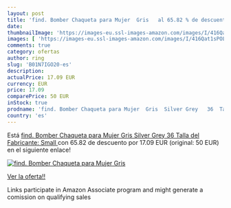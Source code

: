```yaml
---
layout: post
title: 'find. Bomber Chaqueta para Mujer  Gris   al 65.82 % de descuento'
date: 
thumbnailImage: 'https://images-eu.ssl-images-amazon.com/images/I/416Qat1sPOL._SL200_.jpg'
images: [ 'https://images-eu.ssl-images-amazon.com/images/I/416Qat1sPOL._SL200_.jpg' ]
comments: true
category: ofertas
author: ring
slug: 'B01N7IGO20-es'
description:
actualPrice: 17.09 EUR
currency: EUR
price: 17.09
comparePrice: 50 EUR
inStock: true
prodname: 'find. Bomber Chaqueta para Mujer  Gris  Silver Grey   36  Talla del Fabricante: Small '
country: 'es'
---
```


Está [find. Bomber Chaqueta para Mujer  Gris  Silver Grey   36  Talla del Fabricante: Small ](https://www.amazon.es/dp/B01N7IGO20/?tag=tolees-21) con 65.82 de descuento por 17.09 EUR (original: 50 EUR) en el siguiente enlace!

[![find. Bomber Chaqueta para Mujer  Gris  ](https://images-eu.ssl-images-amazon.com/images/I/416Qat1sPOL._SL200_.jpg)](https://www.amazon.es/dp/B01N7IGO20/?tag=tolees-21)

[Ver la oferta!!](https://www.amazon.es/dp/B01N7IGO20/?tag=tolees-21)

Links participate in Amazon Associate program and might generate a comission on qualifying sales


